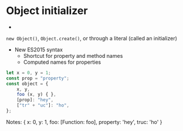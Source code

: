 <!-- .slide: class="with-code" -->

# Object initializer

*
`new Object()`, `Object.create()`, or through a literal (called an initializer)
* New ES2015 syntax
    * Shortcut for property and method names
    * Computed names for properties

```javascript
let x = 0, y = 1;
const prop = "property";
const object = {
    x, y,
    foo (x, y) { },
    [prop]: "hey",
    ["tr" + "uc"]: "ho",
};
```
Notes:
{ x: 0, y: 1, foo: [Function: foo], property: 'hey', truc: 'ho' }
